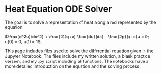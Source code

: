 # Heat Equation ODE Solver
The goal is to solve a representation of heat along a rod represented by the equation

$\frac{d^2u}{dx^2} + \frac{2}{q+x} \frac{du}{dx} - \frac{2p}{q+x}u = 0; u(0) = 0, u(1) = 1$.

This page includes files used to solve the differential equation given in the Jupyter Notebook. The files include my written solution, a blank practice version, and my .py script including all functions. 
The notebooks have a more detailed introduction on the equation and the solving process. 
